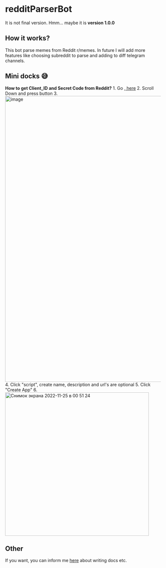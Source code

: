 # redditParserBot
It is not final version. Hmm... maybe it is <b>version 1.0.0</b>

<h2> How it works?</h2>
This bot parse memes from Reddit r/memes. 
In future I will add more features like choosing subreddit to parse and adding to diff telegram channels.

<h2> Mini docks 😅</h2>
<b>How to get Client_ID and Secret Code from Reddit?</b>
1. Go ,<a href="https://reddit.com/prefs/apps"> here</a>
2. Scroll Down and press button 
3. <img width="927" alt="image" src="https://user-images.githubusercontent.com/97046736/203867007-04834e55-745b-40aa-b1e0-83755fd58abb.png">
4. Click "script", create name, description and url's are optional
5. Click "Create App"
6. <img width="465" alt="Снимок экрана 2022-11-25 в 00 51 24" src="https://user-images.githubusercontent.com/97046736/203868247-f0cc2a07-8b36-4ec8-a303-8288cab09793.png">


<h2>Other</h2>
If you want, you can inform me <a href="https://t.me/dontbesoseriouspls">here</a> about writing docs etc.
